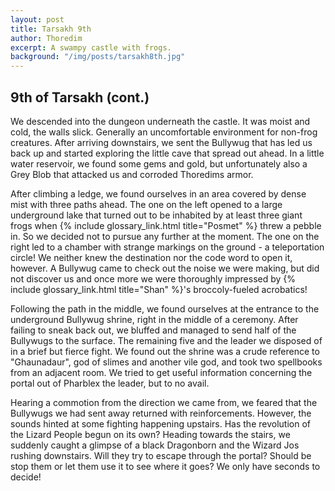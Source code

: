 ```yaml
---
layout: post
title: Tarsakh 9th
author: Thoredim
excerpt: A swampy castle with frogs.
background: "/img/posts/tarsakh8th.jpg"
---
```


## 9th of Tarsakh (cont.)

We descended into the dungeon underneath the castle. It was moist and cold, the
walls slick. Generally an uncomfortable environment for non-frog creatures.
After arriving downstairs, we sent the Bullywug that has led us back up and
started exploring the little cave that spread out ahead. In a little water
reservoir, we found some gems and gold, but unfortunately also a Grey Blob that
attacked us and corroded Thoredims armor.

After climbing a ledge, we found ourselves in an area covered by dense mist
with three paths ahead. The one on the left opened to a large underground lake
that turned out to be inhabited by at least three giant frogs when {% include glossary_link.html title="Posmet" %}
threw a pebble in. So we decided not to pursue any further at the moment. The
one on the right led to a chamber with strange markings on the ground - a
teleportation circle! We neither knew the destination nor the code word to open it, however.
A Bullywug came to check out the noise we were making, but did not discover us
and once more we were thoroughly impressed by {% include glossary_link.html title="Shan" %}'s broccoly-fueled acrobatics!

Following the path in the middle, we found ourselves at the entrance to the
underground Bullywug shrine, right in the middle of a ceremony. After failing
to sneak back out, we bluffed and managed to send half of the Bullywugs to the
surface. The remaining five and the leader we disposed of in a brief but fierce
fight. We found out the shrine was a crude reference to "Ghaunadaur", god of
slimes and another vile god, and took two spellbooks from an adjacent room. We
tried to get useful information concerning the portal out of Pharblex the
leader, but to no avail.

Hearing a commotion from the direction we came from, we feared that the
Bullywugs we had sent away returned with reinforcements. However, the sounds
hinted at some fighting happening upstairs. Has the revolution of the Lizard
People begun on its own? Heading towards the stairs, we suddenly caught a
glimpse of a black Dragonborn and the Wizard Jos rushing downstairs. Will they
try to escape through the portal? Should be stop them or let them use it to see
where it goes? We only have seconds to decide!
